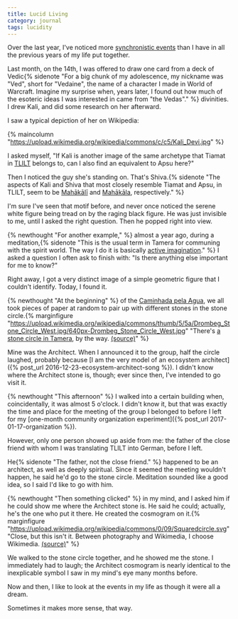 ```yaml
---
title: Lucid Living
category: journal
tags: lucidity
---
```


Over the last year, I've noticed more [synchronistic events](https://en.wikipedia.org/wiki/Synchronicity) than I have in all the previous years of my life put together.

Last month, on the 14th, I was offered to draw one card from a deck of Vedic{% sidenote "For a big chunk of my adolescence, my nickname was \"Ved\", short for \"Vedaine\", the name of a character I made in World of Warcraft. Imagine my surprise when, years later, I found out how much of the esoteric ideas I was interested in came from \"the Vedas\"." %} divinities. I drew Kali, and did some research on her afterward.

I saw a typical depiction of her on Wikipedia:

{% maincolumn "https://upload.wikimedia.org/wikipedia/commons/c/c5/Kali_Devi.jpg" %}

I asked myself, "If Kali is another image of the same archetype that Tiamat in [TLILT](/tlilt) belongs to, can I also find an equivalent to Apsu here?"

Then I noticed the guy she's standing on. That's Shiva.{% sidenote "The aspects of Kali and Shiva that most closely resemble Tiamat and Apsu, in TLILT, seem to be [Mahākālī](https://en.wikipedia.org/wiki/Mahakali) and [Mahākāla](https://en.wikipedia.org/wiki/Mah%C4%81k%C4%81la), respectively." %}

I'm sure I've seen that motif before, and never once noticed the serene white figure being tread on by the raging black figure. He was just invisible to me, until I asked the right question. Then he popped right into view.

{% newthought "For another example," %} almost a year ago, during a meditation,{% sidenote "This is the usual term in Tamera for communing with the spirit world. The way I do it is basically [active imagination](https://en.wikipedia.org/wiki/Active_imagination)." %} I asked a question I often ask to finish with: "Is there anything else important for me to know?"

Right away, I got a very distinct image of a simple geometric figure that I couldn't identify. Today, I found it.

{% newthought "At the beginning" %} of the [Caminhada pela Agua](https://youtu.be/YfV_BzZ9K70), we all took pieces of paper at random to pair up with different stones in the stone circle.{% marginfigure "https://upload.wikimedia.org/wikipedia/commons/thumb/5/5a/Drombeg_Stone_Circle_West.jpg/640px-Drombeg_Stone_Circle_West.jpg" "There's [a stone circle in Tamera](https://www.tamera.org/project-groups/feminine-peace-wisdom/stone-circle/), by the way. [(source)](https://commons.wikimedia.org/wiki/File:Drombeg_Stone_Circle_West.jpg)" %}

Mine was the Architect. When I announced it to the group, half the circle laughed, probably because [I am the very model of an ecosystem architect]({% post_url 2016-12-23-ecosystem-architect-song %}). I didn't know where the Architect stone is, though; ever since then, I've intended to go visit it.

{% newthought "This afternoon" %} I walked into a certain building when, coincidentally, it was almost 5 o'clock. I didn't know it, but that was exactly the time and place for the meeting of the group I belonged to before I left for my [one-month community organization experiment]({% post_url 2017-01-17-organization %}).

However, only one person showed up aside from me: the father of the close friend with whom I was translating TLILT into German, before I left.

He{% sidenote "The father, not the close friend." %} happened to be an architect, as well as deeply spiritual. Since it seemed the meeting wouldn't happen, he said he'd go to the stone circle. Meditation sounded like a good idea, so I said I'd like to go with him.

{% newthought "Then something clicked" %} in my mind, and I asked him if he could show me where the Architect stone is. He said he could; actually, he's the one who put it there. He created the cosmogram on it.{% marginfigure "https://upload.wikimedia.org/wikipedia/commons/0/09/Squaredcircle.svg" "Close, but this isn't it. Between photography and Wikimedia, I choose Wikimedia. [(source)](https://commons.wikimedia.org/wiki/File:Squaredcircle.svg)" %}

We walked to the stone circle together, and he showed me the stone. I immediately had to laugh; the Architect cosmogram is nearly identical to the inexplicable symbol I saw in my mind's eye many months before.

Now and then, I like to look at the events in my life as though it were all a dream.

Sometimes it makes more sense, that way.
